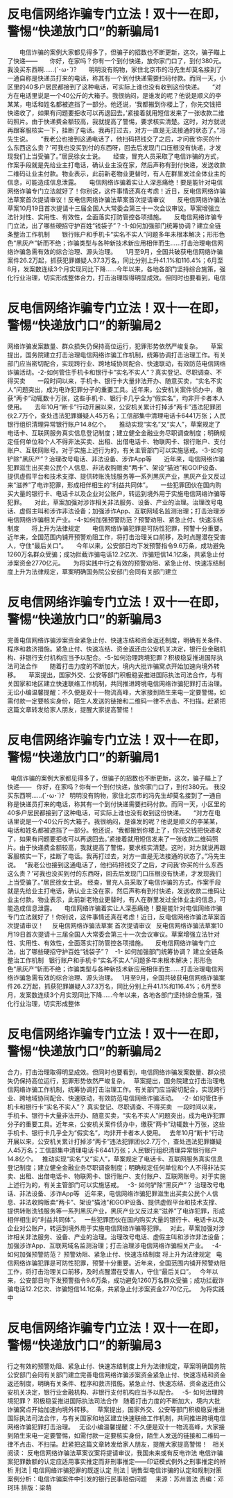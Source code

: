 # 反电信网络诈骗专门立法！双十一在即，警惕“快递放门口”的新骗局1

　　电信诈骗的案例大家都见得多了，但骗子的招数也不断更新，这次，骗子瞄上了快递——　　你好，在家吗？你有一个到付快递，放你家门口了，到付380元。　　我没买东西啊……(´･ω･`)?　　明明没有购物，家住北京市的冯先生却莫名接到了一通自称是快递员打来的电话，称其有一个到付快递需要扫码付款。而同一天，小区里的40多户居民都接到了这种电话，可实际上谁也没有收到这份快递。　　“对方在电话里说是一个40公斤的大箱子。我很纳闷，是谁发的呢？他说是顺义的李某某，电话和姓名都被遮挡了一部分。他还说，‘我都搬到你楼上了，你先交钱把快递收了，如果有问题要拒收可以再退回去。’紧接着就用短信发来了一张收款二维码照片。由于快递费金额较高，我就提高了警惕，要求核实清楚。这时，对方就说再跟客服核实一下，挂断了电话。我再打过去，对方一直是无法接通的状态了。”冯先生说。　　“我老公也接到这通电话了，他扫码把钱交了之后，才问我‘你买的什么东西这么贵？’可我也没买到付的东西呀，回去后发现门口压根没有快递，才发现我们上当受骗了。”居民徐女士说。　　经查，冒充人员采取了电信诈骗的方式，作案手段就是先给业主打电话，确认业主没在家，然后声称有到付快递，发送收款二维码让业主付款。物业表示，此前新老物业更替时，有人在群里发过全体业主的信息，可能造成信息泄露。　　电信网络诈骗着实让人深恶痛绝！要是能针对电信网络诈骗专门立法就好了！你别说，这件事情还真在考虑！近日，反电信网络诈骗法草案首次提请审议！反电信网络诈骗法草案首次提请审议　　反电信网络诈骗法草案10月19日首次提请十三届全国人大常委会第三十一次会议审议。草案增强立法针对性、实用性、有效性，全面落实打防管控各项措施。　　反电信网络诈骗专门立法，出了哪些硬招守护百姓“钱袋子”？-1-如何加强部门统筹协调？建立全链条整治工作机制　　银行账户和手机卡“实名不实人”问题多年未根本解决；形形色色“黑灰产”斩而不绝；诈骗类型与各种新技术新应用相伴而生……打击治理电信网络诈骗急需有效的综合治理、源头治理。　　1月至9月，全国共破获电信网络诈骗案件26.2万起，抓获犯罪嫌疑人37.3万名，同比分别上升41.1%和116.4%；6月至8月，发案数连续3个月实现同比下降……今年以来，各地各部门坚持综合施策，强化行业治理，切实形成整体合力，打击治理取得明显成效。但同时也要看到，电信

# 反电信网络诈骗专门立法！双十一在即，警惕“快递放门口”的新骗局2

网络诈骗发案数量、群众损失仍保持高位运行，犯罪形势依然严峻复杂。　　草案提出，国务院建立打击治理电信网络诈骗工作机制，统筹协调打击治理工作。有关部门应当密切配合，实现跨行业、跨地域协同配合、快速联动，有效防范电信网络诈骗活动。-2-如何管住手机卡和银行卡“实名不实人”？真实登记、尽职调查、不得买卖　　一段时间以来，手机卡、银行卡大量非法开办、随意买卖，“实名不实人”问题突出，成为电诈犯罪分子的重要工具。近年来，公安机关案件侦办中，缴获“两卡”动辄数十万张，这些手机卡、银行卡几乎全为“假实名”，均非开卡者本人使用。　　去年10月“断卡”行动开展以来，公安机关累计打掉涉“两卡”违法犯罪团伙2.7万个，查处违法犯罪嫌疑人45万名；工信部集中清理电话卡6441万张；人民银行组织清理异常银行账户14.8亿个。　　推动实现“实名”又“实人”，草案规定了电话卡、互联网服务真实信息登记制度；建立健全金融业务尽职调查制度；明确规定任何单位和个人不得非法买卖、出租、出借电话卡、物联网卡、银行账户、支付账户、互联网账号。对于实施上述行为的，有关主管部门可以实施惩戒。-3-如何铲除“黑灰产”？治理改号电话、非法设备、涉诈App等　　近年来，电信网络诈骗犯罪滋生出买卖公民个人信息、非法收购贩卖“两卡”、架设“猫池”和GOIP设备、提供虚假平台和技术支撑、提供转账洗钱服务等一系列黑灰产业，黑灰产业又反过来“滋养”了电诈犯罪，形成相伴相生的“利益共同体”。　　一些犯罪团伙在国内购买大量的银行卡、电话卡以及企业对公账户，转运到境外用于实施电信网络诈骗等犯罪。　　对此，草案加强对涉诈相关非法服务、设备、产业的治理。治理改号电话、虚假主叫和涉诈非法设备；加强涉诈App、互联网域名监测治理；打击治理涉电信网络诈骗相关产业。-4-如何加强预警防范？预警劝阻、紧急止付、快速冻结制度　　将上升为法律规定　　电信网络诈骗犯罪是可防性犯罪，预警十分重要。近年来，全国范围内铺开预警劝阻工作，将打击治理关口前移，及时点醒潜在受害人，守住“最后关口”。　　今年以来，公安部日均下发预警指令9.6万条，成功避免1260万名群众受骗；成功拦截诈骗电话12.2亿次、诈骗短信14.1亿条，共紧急止付涉案资金2770亿元。　　为将实践中行之有效的预警劝阻、紧急止付、快速冻结制度上升为法律规定，草案明确国务院公安部门会同有关部门建立

# 反电信网络诈骗专门立法！双十一在即，警惕“快递放门口”的新骗局3

完善电信网络诈骗涉案资金紧急止付、快速冻结和资金返还制度，明确有关条件、程序和救济措施。紧急止付、快速冻结、资金返还由公安机关决定，银行业金融机构、非银行支付机构应当予以配合。-5-如何治理跨境犯罪？积极稳妥推进国际执法司法合作　　随着打击力度的不断加大，境内大批诈骗窝点开始加速向境外转移。　　草案提出，国家外交、公安等部门积极稳妥推进国际执法司法合作，与有关国家和地区建立快速联络工作机制，共同推进跨境电信网络诈骗犯罪打击治理。　　无讼小编温馨提醒：不久便是双十一物流高峰，大家接到陌生来电一定要警惕，如需付款一定要核实身份，陌生人发送的链接和二维码一律不点击、不扫描。赶紧把这篇文章转发给家人朋友，提醒大家提高警惕！

# 反电信网络诈骗专门立法！双十一在即，警惕“快递放门口”的新骗局1

 
电信诈骗的案例大家都见得多了，但骗子的招数也不断更新，这次，骗子瞄上了快递——
 
你好，在家吗？你有一个到付快递，放你家门口了，到付380元。
我没买东西啊……(´･ω･`)?
 
明明没有购物，家住北京市的冯先生却莫名接到了一通自称是快递员打来的电话，称其有一个到付快递需要扫码付款。而同一天，小区里的40多户居民都接到了这种电话，可实际上谁也没有收到这份快递。
 
 
“对方在电话里说是一个40公斤的大箱子。我很纳闷，是谁发的呢？他说是顺义的李某某，电话和姓名都被遮挡了一部分。他还说，‘我都搬到你楼上了，你先交钱把快递收了，如果有问题要拒收可以再退回去。’紧接着就用短信发来了一张收款二维码照片。由于快递费金额较高，我就提高了警惕，要求核实清楚。这时，对方就说再跟客服核实一下，挂断了电话。我再打过去，对方一直是无法接通的状态了。”冯先生说。
 
“我老公也接到这通电话了，他扫码把钱交了之后，才问我‘你买的什么东西这么贵？’可我也没买到付的东西呀，回去后发现门口压根没有快递，才发现我们上当受骗了。”居民徐女士说。
经查，冒充人员采取了电信诈骗的方式，作案手段就是先给业主打电话，确认业主没在家，然后声称有到付快递，发送收款二维码让业主付款。物业表示，此前新老物业更替时，有人在群里发过全体业主的信息，可能造成信息泄露。
 
 
电信网络诈骗着实让人深恶痛绝！要是能针对电信网络诈骗专门立法就好了！你别说，这件事情还真在考虑！近日，反电信网络诈骗法草案首次提请审议！
 
 
反电信网络诈骗法草案
首次提请审议
 
反电信网络诈骗法草案10月19日首次提请十三届全国人大常委会第三十一次会议审议。草案增强立法针对性、实用性、有效性，全面落实打防管控各项措施。
 
 
反电信网络诈骗专门立法，出了哪些硬招守护百姓“钱袋子”？
 
-1-
如何加强部门统筹协调？
建立全链条整治工作机制
 
银行账户和手机卡“实名不实人”问题多年未根本解决；形形色色“黑灰产”斩而不绝；诈骗类型与各种新技术新应用相伴而生……打击治理电信网络诈骗急需有效的综合治理、源头治理。
 
1月至9月，全国共破获电信网络诈骗案件26.2万起，抓获犯罪嫌疑人37.3万名，同比分别上升41.1%和116.4%；6月至8月，发案数连续3个月实现同比下降……今年以来，各地各部门坚持综合施策，强化行业治理，切实形成整体

# 反电信网络诈骗专门立法！双十一在即，警惕“快递放门口”的新骗局2

合力，打击治理取得明显成效。但同时也要看到，电信网络诈骗发案数量、群众损失仍保持高位运行，犯罪形势依然严峻复杂。
 
草案提出，国务院建立打击治理电信网络诈骗工作机制，统筹协调打击治理工作。有关部门应当密切配合，实现跨行业、跨地域协同配合、快速联动，有效防范电信网络诈骗活动。
 
-2-
如何管住手机卡和银行卡“实名不实人”？
真实登记、尽职调查、不得买卖
 
一段时间以来，手机卡、银行卡大量非法开办、随意买卖，“实名不实人”问题突出，成为电诈犯罪分子的重要工具。近年来，公安机关案件侦办中，缴获“两卡”动辄数十万张，这些手机卡、银行卡几乎全为“假实名”，均非开卡者本人使用。
 
去年10月“断卡”行动开展以来，公安机关累计打掉涉“两卡”违法犯罪团伙2.7万个，查处违法犯罪嫌疑人45万名；工信部集中清理电话卡6441万张；人民银行组织清理异常银行账户14.8亿个。
 
推动实现“实名”又“实人”，草案规定了电话卡、互联网服务真实信息登记制度；建立健全金融业务尽职调查制度；明确规定任何单位和个人不得非法买卖、出租、出借电话卡、物联网卡、银行账户、支付账户、互联网账号。对于实施上述行为的，有关主管部门可以实施惩戒。
 
-3-
如何铲除“黑灰产”？
治理改号电话、非法设备、涉诈App等
 
近年来，电信网络诈骗犯罪滋生出买卖公民个人信息、非法收购贩卖“两卡”、架设“猫池”和GOIP设备、提供虚假平台和技术支撑、提供转账洗钱服务等一系列黑灰产业，黑灰产业又反过来“滋养”了电诈犯罪，形成相伴相生的“利益共同体”。
 
一些犯罪团伙在国内购买大量的银行卡、电话卡以及企业对公账户，转运到境外用于实施电信网络诈骗等犯罪。
 
对此，草案加强对涉诈相关非法服务、设备、产业的治理。治理改号电话、虚假主叫和涉诈非法设备；加强涉诈App、互联网域名监测治理；打击治理涉电信网络诈骗相关产业。
 
-4-
如何加强预警防范？
预警劝阻、紧急止付、快速冻结制度
将上升为法律规定
 
电信网络诈骗犯罪是可防性犯罪，预警十分重要。近年来，全国范围内铺开预警劝阻工作，将打击治理关口前移，及时点醒潜在受害人，守住“最后关口”。
 
今年以来，公安部日均下发预警指令9.6万条，成功避免1260万名群众受骗；成功拦截诈骗电话12.2亿次、诈骗短信14.1亿条，共紧急止付涉案资金2770亿元。
 
为将实践中

# 反电信网络诈骗专门立法！双十一在即，警惕“快递放门口”的新骗局3

行之有效的预警劝阻、紧急止付、快速冻结制度上升为法律规定，草案明确国务院公安部门会同有关部门建立完善电信网络诈骗涉案资金紧急止付、快速冻结和资金返还制度，明确有关条件、程序和救济措施。紧急止付、快速冻结、资金返还由公安机关决定，银行业金融机构、非银行支付机构应当予以配合。
 
-5-
如何治理跨境犯罪？
积极稳妥推进国际执法司法合作
 
随着打击力度的不断加大，境内大批诈骗窝点开始加速向境外转移。
 
草案提出，国家外交、公安等部门积极稳妥推进国际执法司法合作，与有关国家和地区建立快速联络工作机制，共同推进跨境电信网络诈骗犯罪打击治理。
 
无讼小编温馨提醒：不久便是双十一物流高峰，大家接到陌生来电一定要警惕，如需付款一定要核实身份，陌生人发送的链接和二维码一律不点击、不扫描。赶紧把这篇文章转发给家人朋友，提醒大家提高警惕！
 
相关阅读：
反电信网络诈骗法草案议案将提请审议，我国未来或有反电诈法
电信诈骗案犯罪数额的认定应适用事实推定而非刑事推定——印证模式例外之刑事推定的辨析
刑法 | 电信网络诈骗犯罪的既遂认定
刑法 | 销售型电信诈骗的认定和规制对策
案例分析：电信诈骗案件中引发的银行民事赔偿问题
 
 
来源：苏州普法
责编：邓珂玮
排版：梁萌
 


